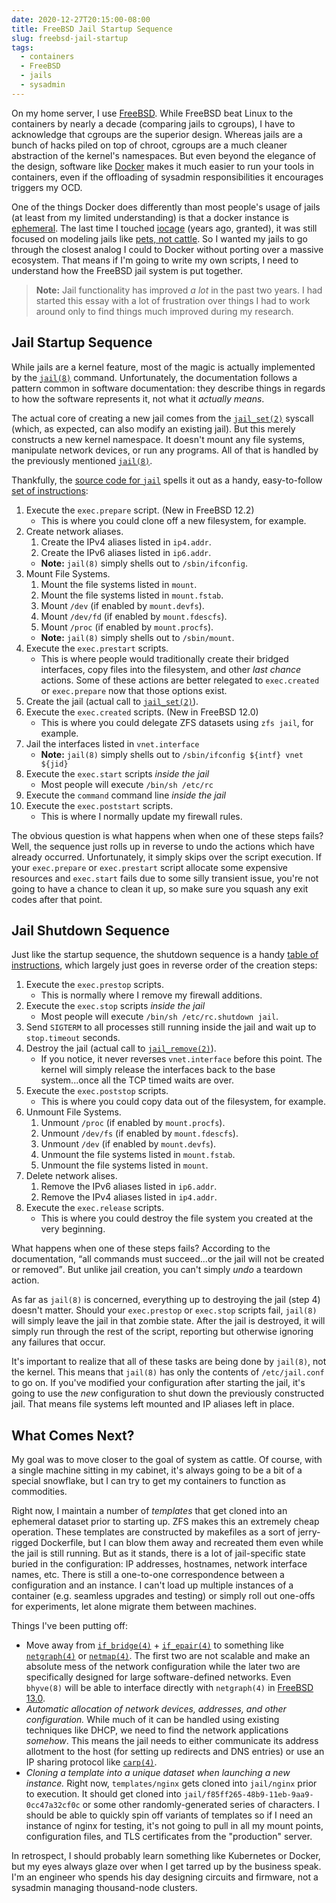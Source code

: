 ```yaml
---
date: 2020-12-27T20:15:00-08:00
title: FreeBSD Jail Startup Sequence
slug: freebsd-jail-startup
tags:
  - containers
  - FreeBSD
  - jails
  - sysadmin
---
```


On my home server, I use [FreeBSD](https://www.freebsd.org/).
While FreeBSD beat Linux to the containers by nearly a decade (comparing jails to cgroups), I have to acknowledge that cgroups are the superior design.
Whereas jails are a bunch of hacks piled on top of chroot, cgroups are a much cleaner abstraction of the kernel's namespaces.
But even beyond the elegance of the design, software like [Docker](https://www.docker.com/) makes it much easier to run your tools in containers, even if the offloading of sysadmin responsibilities it encourages triggers my OCD.

One of the things Docker does differently than most people's usage of jails (at least from my limited understanding) is that a docker instance is [ephemeral](https://docs.docker.com/develop/develop-images/dockerfile_best-practices/).
The last time I touched [iocage](https://iocage.io/) (years ago, granted), it was still focused on modeling jails like [pets, not cattle](http://cloudscaling.com/blog/cloud-computing/the-history-of-pets-vs-cattle/).
So I wanted my jails to go through the closest analog I could to Docker without porting over a massive ecosystem.
That means if I'm going to write my own scripts, I need to understand how the FreeBSD jail system is put together.

> **Note:** Jail functionality has improved *a lot* in the past two years.
> I had started this essay with a lot of frustration over things I had to work around only to find things much improved during my research.

## Jail Startup Sequence

While jails are a kernel feature, most of the magic is actually implemented by the [`jail(8)`](https://www.freebsd.org/cgi/man.cgi?query=jail&sektion=8) command.
Unfortunately, the documentation follows a pattern common in software documentation: they describe things in regards to how the software represents it, not what it *actually means*.

The actual core of creating a new jail comes from the [`jail_set(2)`](https://www.freebsd.org/cgi/man.cgi?query=jail_set&sektion=2) syscall (which, as expected, can also modify an existing jail).
But this merely constructs a new kernel namespace.
It doesn't mount any file systems, manipulate network devices, or run any programs.
All of that is handled by the previously mentioned [`jail(8)`](https://www.freebsd.org/cgi/man.cgi?query=jail&sektion=8).

Thankfully, the [source code for `jail`](https://github.com/freebsd/freebsd/tree/stable/12/usr.sbin/jail) spells it out as a handy, easy-to-follow [set of instructions](https://github.com/freebsd/freebsd/blob/stable/12/usr.sbin/jail/jail.c#L88):

1. Execute the `exec.prepare` script. (New in FreeBSD 12.2)
   - This is where you could clone off a new filesystem, for example.
2. Create network aliases.
   1. Create the IPv4 aliases listed in `ip4.addr`.
   2. Create the IPv6 aliases listed in `ip6.addr`.
   -  **Note:** `jail(8)` simply shells out to `/sbin/ifconfig`.
3. Mount File Systems.
   1. Mount the file systems listed in `mount`.
   2. Mount the file systems listed in `mount.fstab`.
   3. Mount `/dev` (if enabled by `mount.devfs`).
   4. Mount `/dev/fd` (if enabled by `mount.fdescfs`).
   5. Mount `/proc` (if enabled by `mount.procfs`).
   - **Note:** `jail(8)` simply shells out to `/sbin/mount`.
4. Execute the `exec.prestart` scripts.
   - This is where people would traditionally create their bridged interfaces, copy files into the filesystem, and other *last chance* actions.
     Some of these actions are better relegated to `exec.created` or `exec.prepare` now that those options exist.
5. Create the jail (actual call to [`jail_set(2)`](https://www.freebsd.org/cgi/man.cgi?query=jail_set&sektion=2)).
6. Execute the `exec.created` scripts.  (New in FreeBSD 12.0)
   - This is where you could delegate ZFS datasets using `zfs jail`, for example.
7. Jail the interfaces listed in `vnet.interface`
   - **Note:** `jail(8)` simply shells out to `/sbin/ifconfig ${intf} vnet ${jid}`
8. Execute the `exec.start` scripts *inside the jail*
   - Most people will execute `/bin/sh /etc/rc`
9. Execute the `command` command line *inside the jail*
10. Execute the `exec.poststart` scripts.
    - This is where I normally update my firewall rules.

The obvious question is what happens when when one of these steps fails?
Well, the sequence just rolls up in reverse to undo the actions which have already occurred.
Unfortunately, it simply skips over the script execution.
If your `exec.prepare` or `exec.prestart` script allocate some expensive resources and `exec.start` fails due to some silly transient issue, you're not going to have a chance to clean it up, so make sure you squash any exit codes after that point.

## Jail Shutdown Sequence

Just like the startup sequence, the shutdown sequence is a handy [table of instructions](https://github.com/freebsd/freebsd/blob/stable/12/usr.sbin/jail/jail.c#L112), which largely just goes in reverse order of the creation steps:

1. Execute the `exec.prestop` scripts.
   - This is normally where I remove my firewall additions.
2. Execute the `exec.stop` scripts *inside the jail*
   - Most people will execute `/bin/sh /etc/rc.shutdown jail`.
3. Send `SIGTERM` to all processes still running inside the jail and wait up to `stop.timeout` seconds.
4. Destroy the jail (actual call to [`jail_remove(2)`](https://www.freebsd.org/cgi/man.cgi?query=jail_remove&sektion=2)).
   - If you notice, it never reverses `vnet.interface` before this point.
     The kernel will simply release the interfaces back to the base system...once all the TCP timed waits are over.
5. Execute the `exec.poststop` scripts.
   - This is where you could copy data out of the filesystem, for example.
6. Unmount File Systems.
   1. Unmount `/proc` (if enabled by `mount.procfs`).
   2. Unmount `/dev/fs` (if enabled by `mount.fdescfs`).
   3. Unmount `/dev` (if enabled by `mount.devfs`).
   4. Unmount the file systems listed in `mount.fstab`.
   5. Unmount the file systems listed in `mount`.
7. Delete network alises.
   1. Remove the IPv6 aliases listed in `ip6.addr`.
   2. Remove the IPv4 aliases listed in `ip4.addr`.
8. Execute the `exec.release` scripts.
   - This is where you could destroy the file system you created at the very beginning.

What happens when one of these steps fails?
According to the documentation, <q cite="https://www.freebsd.org/cgi/man.cgi?query=jail&sektion=8">all commands must succeed...or the jail will not be created or removed</q>.
But unlike jail creation, you can't simply *undo* a teardown action.

As far as `jail(8)` is concerned, everything up to destroying the jail (step 4) doesn't matter.
Should your `exec.prestop` or `exec.stop` scripts fail, `jail(8)` will simply leave the jail in that zombie state.
After the jail is destroyed, it will simply run through the rest of the script, reporting but otherwise ignoring any failures that occur.

It's important to realize that all of these tasks are being done by `jail(8)`, not the kernel.
This means that `jail(8)` has only the contents of `/etc/jail.conf` to go on.
If you've modified your configuration after starting the jail, it's going to use the *new* configuration to shut down the previously constructed jail.
That means file systems left mounted and IP aliases left in place.

## What Comes Next?

My goal was to move closer to the goal of system as cattle.
Of course, with a single machine sitting in my cabinet, it's always going to be a bit of a special snowflake, but I can try to get my containers to function as commodities.

Right now, I maintain a number of *templates* that get cloned into an ephemeral dataset prior to starting up.
ZFS makes this an extremely cheap operation.
These templates are constructed by makefiles as a sort of jerry-rigged Dockerfile, but I can blow them away and recreated them even while the jail is still running.
But as it stands, there is a lot of jail-specific state buried in the configuration: IP addresses, hostnames, network interface names, etc.
There is still a one-to-one correspondence between a configuration and an instance.
I can't load up multiple instances of a container (e.g. seamless upgrades and testing) or simply roll out one-offs for experiments, let alone migrate them between machines.

Things I've been putting off:
- Move away from [`if_bridge(4)`](https://www.freebsd.org/cgi/man.cgi?query=if_bridge&sektion=4) + [`if_epair(4)`](https://www.freebsd.org/cgi/man.cgi?query=if_epair&sektion=4) to something like [`netgraph(4)`](https://www.freebsd.org/cgi/man.cgi?query=netgraph&sektion=4) or [`netmap(4)`](https://www.freebsd.org/cgi/man.cgi?query=netmap&sektion=4).
  The first two are not scalable and make an absolute mess of the network configuration while the later two are specifically designed for large software-defined networks.
  Even `bhyve(8)` will be able to interface directly with `netgraph(4)` in [FreeBSD 13.0](https://www.freebsd.org/cgi/man.cgi?query=bhyve&sektion=8&manpath=FreeBSD+13.0-current).
- *Automatic allocation of network devices, addresses, and other configuration.*
  While much of it can be handled using existing techniques like DHCP, we need to find the network applications *somehow*.
  This means the jail needs to either communicate its address allotment to the host (for setting up redirects and DNS entries) or use an IP sharing protocol like [`carp(4)`](https://www.freebsd.org/cgi/man.cgi?query=carp&sektion=4).
- *Cloning a template into a unique dataset when launching a new instance.*
  Right now, `templates/nginx` gets cloned into `jail/nginx` prior to execution.
  It should get cloned into `jail/f85ff265-48b9-11eb-9aa9-0cc47a32cf0c` or some other randomly-generated series of characters.
  I should be able to quickly spin off variants of templates so if I need an instance of nginx for testing, it's not going to pull in all my mount points, configuration files, and TLS certificates from the "production" server.

In retrospect, I should probably learn something like Kubernetes or Docker, but my eyes always glaze over when I get tarred up by the business speak.
I'm an engineer who spends his day designing circuits and firmware, not a sysadmin managing thousand-node clusters.
